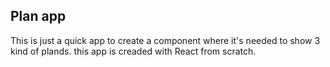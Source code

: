## Plan app

This is just a quick app to create a component where it's needed to show 3 kind of plands. this app is creaded with React from scratch. 